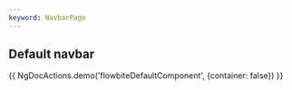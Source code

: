 ```yaml
---
keyword: NavbarPage
---
```


## Default navbar

{{ NgDocActions.demo('flowbiteDefaultComponent', {container: false}) }}

```html file="./default.component.ts"#L10-L14 group="default" name="html"

```

```typescript file="./default.component.ts"#L1-L1 group="default" name="typescript"

```
